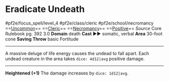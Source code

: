 # Eradicate Undeath
#pf2e/focus_spell/level_4 #pf2e/class/cleric #pf2e/school/necromancy 
==[Uncommon](../../../../../TTRPGShare-Pathfinder-2E-Vault/rules/traits/uncommon.md)== ==[Cleric](../../../../../TTRPGShare-Pathfinder-2E-Vault/rules/traits/cleric.md)== ==[Necromancy](../../../../../TTRPGShare-Pathfinder-2E-Vault/rules/traits/necromancy.md)== ==[Positive](../../../../../TTRPGShare-Pathfinder-2E-Vault/rules/traits/positive.md)==
*Source* Core Rulebook pg. 392 3.0
**Domain** death
**Cast** ►► somatic, verbal
**Area** 30-foot cone
**Saving Throw** basic Fortitude

---
A massive deluge of life energy causes the undead to fall apart. Each undead creature in the area takes `dice: 4d12|avg` positive damage.

<hr>

**Heightened (+1)** The damage increases by `dice: 1d12|avg`.
